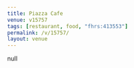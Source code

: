 ```yaml
---
title: Piazza Cafe
venue: v15757
tags: [restaurant, food, "fhrs:413553"]
permalink: /v/15757/
layout: venue
---
```

null